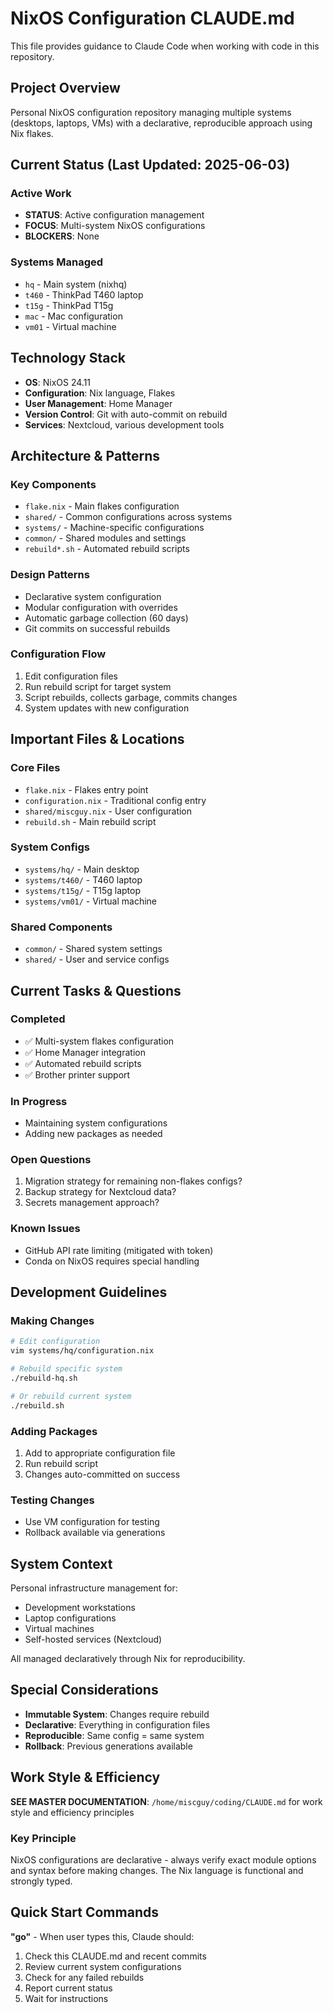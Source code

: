 # NixOS Configuration CLAUDE.md

This file provides guidance to Claude Code when working with code in this repository.

## Project Overview

Personal NixOS configuration repository managing multiple systems (desktops, laptops, VMs) with a declarative, reproducible approach using Nix flakes.

## Current Status (Last Updated: 2025-06-03)

### Active Work
- **STATUS**: Active configuration management
- **FOCUS**: Multi-system NixOS configurations
- **BLOCKERS**: None

### Systems Managed
- `hq` - Main system (nixhq)
- `t460` - ThinkPad T460 laptop  
- `t15g` - ThinkPad T15g
- `mac` - Mac configuration
- `vm01` - Virtual machine

## Technology Stack

- **OS**: NixOS 24.11
- **Configuration**: Nix language, Flakes
- **User Management**: Home Manager
- **Version Control**: Git with auto-commit on rebuild
- **Services**: Nextcloud, various development tools

## Architecture & Patterns

### Key Components
- `flake.nix` - Main flakes configuration
- `shared/` - Common configurations across systems
- `systems/` - Machine-specific configurations
- `common/` - Shared modules and settings
- `rebuild*.sh` - Automated rebuild scripts

### Design Patterns
- Declarative system configuration
- Modular configuration with overrides
- Automatic garbage collection (60 days)
- Git commits on successful rebuilds

### Configuration Flow
1. Edit configuration files
2. Run rebuild script for target system
3. Script rebuilds, collects garbage, commits changes
4. System updates with new configuration

## Important Files & Locations

### Core Files
- `flake.nix` - Flakes entry point
- `configuration.nix` - Traditional config entry
- `shared/miscguy.nix` - User configuration
- `rebuild.sh` - Main rebuild script

### System Configs
- `systems/hq/` - Main desktop
- `systems/t460/` - T460 laptop
- `systems/t15g/` - T15g laptop
- `systems/vm01/` - Virtual machine

### Shared Components
- `common/` - Shared system settings
- `shared/` - User and service configs

## Current Tasks & Questions

### Completed
- ✅ Multi-system flakes configuration
- ✅ Home Manager integration
- ✅ Automated rebuild scripts
- ✅ Brother printer support

### In Progress
- Maintaining system configurations
- Adding new packages as needed

### Open Questions
1. Migration strategy for remaining non-flakes configs?
2. Backup strategy for Nextcloud data?
3. Secrets management approach?

### Known Issues
- GitHub API rate limiting (mitigated with token)
- Conda on NixOS requires special handling

## Development Guidelines

### Making Changes
```bash
# Edit configuration
vim systems/hq/configuration.nix

# Rebuild specific system
./rebuild-hq.sh

# Or rebuild current system
./rebuild.sh
```

### Adding Packages
1. Add to appropriate configuration file
2. Run rebuild script
3. Changes auto-committed on success

### Testing Changes
- Use VM configuration for testing
- Rollback available via generations

## System Context

Personal infrastructure management for:
- Development workstations
- Laptop configurations
- Virtual machines
- Self-hosted services (Nextcloud)

All managed declaratively through Nix for reproducibility.

## Special Considerations

- **Immutable System**: Changes require rebuild
- **Declarative**: Everything in configuration files
- **Reproducible**: Same config = same system
- **Rollback**: Previous generations available

## Work Style & Efficiency

**SEE MASTER DOCUMENTATION**: `/home/miscguy/coding/CLAUDE.md` for work style and efficiency principles

### Key Principle
NixOS configurations are declarative - always verify exact module options and syntax before making changes. The Nix language is functional and strongly typed.

## Quick Start Commands

**"go"** - When user types this, Claude should:
1. Check this CLAUDE.md and recent commits
2. Review current system configurations
3. Check for any failed rebuilds
4. Report current status
5. Wait for instructions